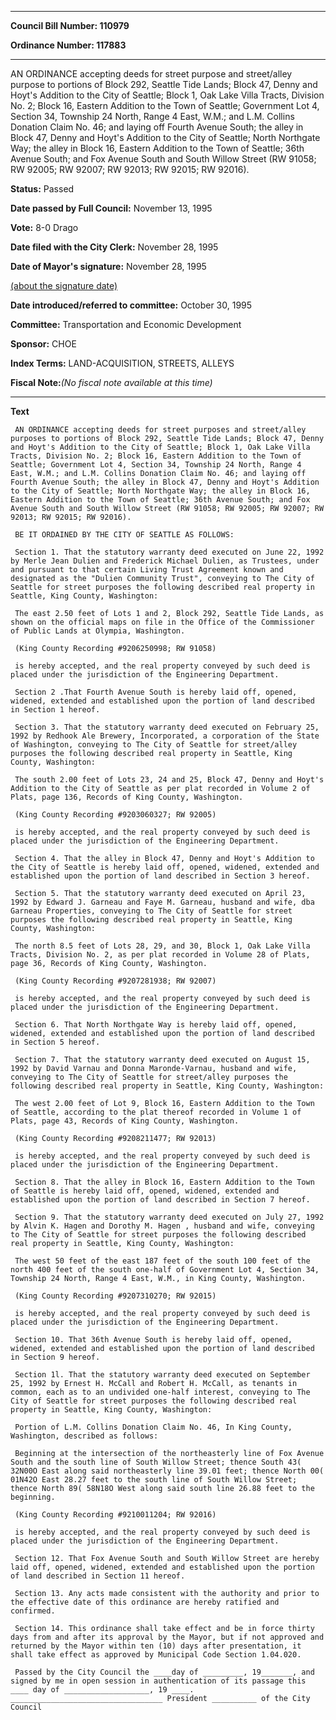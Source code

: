 

********

**Council Bill Number: 110979**
   
**Ordinance Number: 117883**
********

 AN ORDINANCE accepting deeds for street purpose and street/alley purpose to portions of Block 292, Seattle Tide Lands; Block 47, Denny and Hoyt's Addition to the City of Seattle; Block 1, Oak Lake Villa Tracts, Division No. 2; Block 16, Eastern Addition to the Town of Seattle; Government Lot 4, Section 34, Township 24 North, Range 4 East, W.M.; and L.M. Collins Donation Claim No. 46; and laying off Fourth Avenue South; the alley in Block 47, Denny and Hoyt's Addition to the City of Seattle; North Northgate Way; the alley in Block 16, Eastern Addition to the Town of Seattle; 36th Avenue South; and Fox Avenue South and South Willow Street (RW 91058; RW 92005; RW 92007; RW 92013; RW 92015; RW 92016).

**Status:** Passed
   
**Date passed by Full Council:** November 13, 1995
   
**Vote:** 8-0 Drago
   
**Date filed with the City Clerk:** November 28, 1995
   
**Date of Mayor's signature:** November 28, 1995
   
[(about the signature date)](/~public/approvaldate.htm)
   
   
   
**Date introduced/referred to committee:** October 30, 1995
   
**Committee:** Transportation and Economic Development
   
**Sponsor:** CHOE
   
   
**Index Terms:** LAND-ACQUISITION, STREETS, ALLEYS

**Fiscal Note:**_(No fiscal note available at this time)_

********

**Text**
   
```
 AN ORDINANCE accepting deeds for street purposes and street/alley purposes to portions of Block 292, Seattle Tide Lands; Block 47, Denny and Hoyt's Addition to the City of Seattle; Block 1, Oak Lake Villa Tracts, Division No. 2; Block 16, Eastern Addition to the Town of Seattle; Government Lot 4, Section 34, Township 24 North, Range 4 East, W.M.; and L.M. Collins Donation Claim No. 46; and laying off Fourth Avenue South; the alley in Block 47, Denny and Hoyt's Addition to the City of Seattle; North Northgate Way; the alley in Block 16, Eastern Addition to the Town of Seattle; 36th Avenue South; and Fox Avenue South and South Willow Street (RW 91058; RW 92005; RW 92007; RW 92013; RW 92015; RW 92016).

 BE IT ORDAINED BY THE CITY OF SEATTLE AS FOLLOWS:

 Section 1. That the statutory warranty deed executed on June 22, 1992 by Merle Jean Dulien and Frederick Michael Dulien, as Trustees, under and pursuant to that certain Living Trust Agreement known and designated as the "Dulien Community Trust", conveying to The City of Seattle for street purposes the following described real property in Seattle, King County, Washington:

 The east 2.50 feet of Lots 1 and 2, Block 292, Seattle Tide Lands, as shown on the official maps on file in the Office of the Commissioner of Public Lands at Olympia, Washington.

 (King County Recording #9206250998; RW 91058)

 is hereby accepted, and the real property conveyed by such deed is placed under the jurisdiction of the Engineering Department.

 Section 2 .That Fourth Avenue South is hereby laid off, opened, widened, extended and established upon the portion of land described in Section 1 hereof.

 Section 3. That the statutory warranty deed executed on February 25, 1992 by Redhook Ale Brewery, Incorporated, a corporation of the State of Washington, conveying to The City of Seattle for street/alley purposes the following described real property in Seattle, King County, Washington:

 The south 2.00 feet of Lots 23, 24 and 25, Block 47, Denny and Hoyt's Addition to the City of Seattle as per plat recorded in Volume 2 of Plats, page 136, Records of King County, Washington.

 (King County Recording #9203060327; RW 92005)

 is hereby accepted, and the real property conveyed by such deed is placed under the jurisdiction of the Engineering Department.

 Section 4. That the alley in Block 47, Denny and Hoyt's Addition to the City of Seattle is hereby laid off, opened, widened, extended and established upon the portion of land described in Section 3 hereof.

 Section 5. That the statutory warranty deed executed on April 23, 1992 by Edward J. Garneau and Faye M. Garneau, husband and wife, dba Garneau Properties, conveying to The City of Seattle for street purposes the following described real property in Seattle, King County, Washington:

 The north 8.5 feet of Lots 28, 29, and 30, Block 1, Oak Lake Villa Tracts, Division No. 2, as per plat recorded in Volume 28 of Plats, page 36, Records of King County, Washington.

 (King County Recording #9207281938; RW 92007)

 is hereby accepted, and the real property conveyed by such deed is placed under the jurisdiction of the Engineering Department.

 Section 6. That North Northgate Way is hereby laid off, opened, widened, extended and established upon the portion of land described in Section 5 hereof.

 Section 7. That the statutory warranty deed executed on August 15, 1992 by David Varnau and Donna Maronde-Varnau, husband and wife, conveying to The City of Seattle for street/alley purposes the following described real property in Seattle, King County, Washington:

 The west 2.00 feet of Lot 9, Block 16, Eastern Addition to the Town of Seattle, according to the plat thereof recorded in Volume 1 of Plats, page 43, Records of King County, Washington.

 (King County Recording #9208211477; RW 92013)

 is hereby accepted, and the real property conveyed by such deed is placed under the jurisdiction of the Engineering Department.

 Section 8. That the alley in Block 16, Eastern Addition to the Town of Seattle is hereby laid off, opened, widened, extended and established upon the portion of land described in Section 7 hereof.

 Section 9. That the statutory warranty deed executed on July 27, 1992 by Alvin K. Hagen and Dorothy M. Hagen , husband and wife, conveying to The City of Seattle for street purposes the following described real property in Seattle, King County, Washington:

 The west 50 feet of the east 187 feet of the south 100 feet of the north 400 feet of the south one-half of Government Lot 4, Section 34, Township 24 North, Range 4 East, W.M., in King County, Washington.

 (King County Recording #9207310270; RW 92015)

 is hereby accepted, and the real property conveyed by such deed is placed under the jurisdiction of the Engineering Department.

 Section 10. That 36th Avenue South is hereby laid off, opened, widened, extended and established upon the portion of land described in Section 9 hereof.

 Section 1l. That the statutory warranty deed executed on September 25, 1992 by Ernest H. McCall and Robert H. McCall, as tenants in common, each as to an undivided one-half interest, conveying to The City of Seattle for street purposes the following described real property in Seattle, King County, Washington:

 Portion of L.M. Collins Donation Claim No. 46, In King County, Washington, described as follows:

 Beginning at the intersection of the northeasterly line of Fox Avenue South and the south line of South Willow Street; thence South 43( 32N00O East along said northeasterly line 39.01 feet; thence North 00( 01N42O East 28.27 feet to the south line of South Willow Street; thence North 89( 58N18O West along said south line 26.88 feet to the beginning.

 (King County Recording #9210011204; RW 92016)

 is hereby accepted, and the real property conveyed by such deed is placed under the jurisdiction of the Engineering Department.

 Section 12. That Fox Avenue South and South Willow Street are hereby laid off, opened, widened, extended and established upon the portion of land described in Section 11 hereof.

 Section 13. Any acts made consistent with the authority and prior to the effective date of this ordinance are hereby ratified and confirmed.

 Section 14. This ordinance shall take effect and be in force thirty days from and after its approval by the Mayor, but if not approved and returned by the Mayor within ten (10) days after presentation, it shall take effect as approved by Municipal Code Section 1.04.020.

 Passed by the City Council the ____day of _________, 19_______, and signed by me in open session in authentication of its passage this ____ day of ___________________, 19 ____. __________________________________ President __________ of the City Council

```
